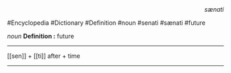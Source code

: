 
<div align="right"><i>sænati</i></div>

#Encyclopedia #Dictionary #Definition #noun #senati #sænati #future

*noun*
**Definition :** future

---

[[sen]] + [[ti]]
after + time

---
